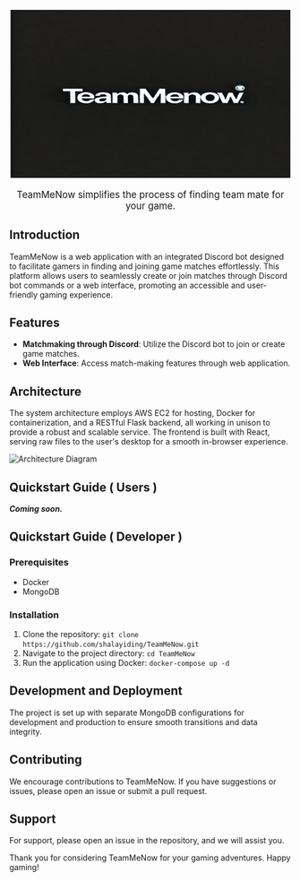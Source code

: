 <p align="center">
  <img src="./Images/TeamMeNow.png" alt="TeamMeNow" height = 300px width=500px/>
</p>

<p align="center" style="font-size: larger;">
TeamMeNow simplifies the process of finding team mate for your game.
</p>

## Introduction

TeamMeNow is a web application with an integrated Discord bot designed to facilitate gamers in finding and joining game matches effortlessly. This platform allows users to seamlessly create or join matches through Discord bot commands or a web interface, promoting an accessible and user-friendly gaming experience.

## Features

- **Matchmaking through Discord**: Utilize the Discord bot to join or create game matches.
- **Web Interface**: Access match-making features through web application.

## Architecture

The system architecture employs AWS EC2 for hosting, Docker for containerization, and a RESTful Flask backend, all working in unison to provide a robust and scalable service. The frontend is built with React, serving raw files to the user's desktop for a smooth in-browser experience.

![Architecture Diagram](./Images/DesignDiagram.png)

## Quickstart Guide ( Users )

**_Coming soon._**

## Quickstart Guide ( Developer )

### Prerequisites

- Docker
- MongoDB

### Installation

1. Clone the repository:
   `git clone https://github.com/shalayiding/TeamMeNow.git`
2. Navigate to the project directory:
   `cd TeamMeNow`
3. Run the application using Docker:
   `docker-compose up -d`

## Development and Deployment

The project is set up with separate MongoDB configurations for development and production to ensure smooth transitions and data integrity.

## Contributing

We encourage contributions to TeamMeNow. If you have suggestions or issues, please open an issue or submit a pull request.

## Support

For support, please open an issue in the repository, and we will assist you.

Thank you for considering TeamMeNow for your gaming adventures. Happy gaming!
